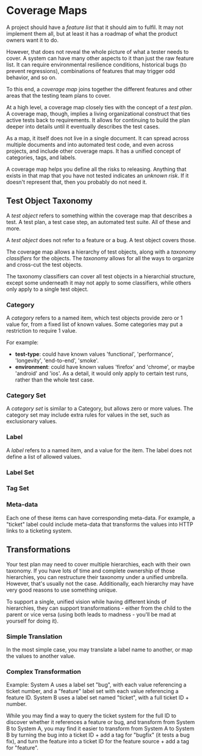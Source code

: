 # Coverage Maps

A project should have a *feature list* that it should aim to fulfil.  It may not implement them all, but at least it has a roadmap of what the product owners want it to do.

However, that does not reveal the whole picture of what a tester needs to cover.  A system can have many other aspects to it than just the raw feature list.  It can require environmental resilience conditions, historical bugs (to prevent regressions), combinations of features that may trigger odd behavior, and so on.

To this end, a *coverage map* joins together the different features and other areas that the testing team plans to cover.

At a high level, a coverage map closely ties with the concept of a *test plan*.  A coverage map, though, implies a living organizational construct that ties active tests back to requirements.  It allows for continuing to build the plan deeper into details until it eventually describes the test cases.

As a map, it itself does not live in a single document.  It can spread across multiple documents and into automated test code, and even across projects, and include other coverage maps.  It has a unified concept of categories, tags, and labels.

A coverage map helps you define all the risks to releasing.  Anything that exists in that map that you have not tested indicates an *unknown risk*.  If it doesn't represent that, then you probably do not need it.

## Test Object Taxonomy

A *test object* refers to something within the coverage map that describes a test.  A test plan, a test case step, an automated test suite.  All of these and more.

A *test object* does not refer to a feature or a bug.  A test object covers those.

The coverage map allows a hierarchy of test objects, along with a *taxonomy classifiers* for the objects.  The *taxonomy* allows for all the ways to organize and cross-cut the test objects.

The taxonomy classifiers can cover all test objects in a hierarchial structure, except some underneath it may not apply to some classifiers, while others only apply to a single test object.

### Category

A *category* refers to a named item, which test objects provide zero or 1 value for, from a fixed list of known values.  Some categories may put a restriction to require 1 value.

For example:

* **test-type**: could have known values 'functional', 'performance', 'longevity', 'end-to-end', 'smoke'.
* **environment**: could have known values 'firefox' and 'chrome', or maybe 'android' and 'ios'.  As a detail, it would only apply to certain test runs, rather than the whole test case.

### Category Set

A *category set* is similar to a Category, but allows zero or more values.  The category set may include extra rules for values in the set, such as exclusionary values.

### Label

A *label* refers to a named item, and a value for the item.  The label does not define a list of allowed values.

### Label Set

### Tag Set

### Meta-data

Each one of these items can have corresponding meta-data.  For example, a "ticket" label could include meta-data that transforms the values into HTTP links to a ticketing system.


## Transformations

Your test plan may need to cover multiple hierarchies, each with their own taxonomy.  If you have lots of time and complete ownership of those hierarchies, you can restructure their taxonomy under a unified umbrella.  However, that's usually not the case.  Additionally, each hierarchy may have very good reasons to use something unique.

To support a single, unified vision while having different kinds of hierarchies, they can support transformations - either from the child to the parent or vice versa (using both leads to madness - you'll be mad at yourself for doing it).

### Simple Translation

In the most simple case, you may translate a label name to another, or map the values to another value.

### Complex Transformation

Example: System A uses a label set "bug", with each value referencing a ticket number, and a "feature" label set with each value referencing a feature ID.  System B uses a label set named "ticket", with a full ticket ID + number.

While you may find a way to query the ticket system for the full ID to discover whether it references a feature or bug, and transform from System B to System A, you may find it easier to transform from System A to System B by turning the bug into a ticket ID + add a tag for "bugfix" (it tests a bug fix), and turn the feature into a ticket ID for the feature source + add a tag for "feature".
